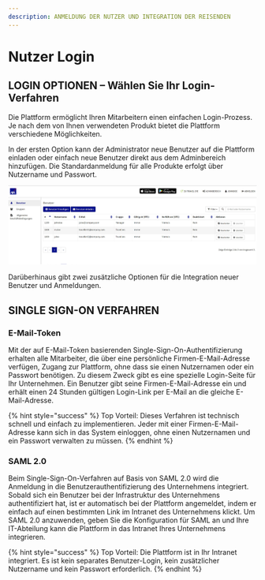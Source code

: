 ```yaml
---
description: ANMELDUNG DER NUTZER UND INTEGRATION DER REISENDEN
---
```


# Nutzer Login

## LOGIN OPTIONEN – Wählen Sie Ihr Login-Verfahren

Die Plattform ermöglicht Ihren Mitarbeitern einen einfachen Login-Prozess. Je nach dem von Ihnen verwendeten Produkt bietet die Plattform verschiedene Möglichkeiten.

In der ersten Option kann der Administrator neue Benutzer auf die Plattform einladen oder einfach neue Benutzer direkt aus dem Adminbereich hinzufügen. Die Standardanmeldung für alle Produkte erfolgt über Nutzername und Passwort.

![](../.gitbook/assets/users.jpg)

Darüberhinaus gibt zwei zusätzliche Optionen für die Integration neuer Benutzer und Anmeldungen.

## SINGLE SIGN-ON VERFAHREN

### E-Mail-Token

Mit der auf E-Mail-Token basierenden Single-Sign-On-Authentifizierung erhalten alle Mitarbeiter, die über eine persönliche Firmen-E-Mail-Adresse verfügen, Zugang zur Plattform, ohne dass sie einen Nutzernamen oder ein Passwort benötigen. Zu diesem Zweck gibt es eine spezielle Login-Seite für Ihr Unternehmen. Ein Benutzer gibt seine Firmen-E-Mail-Adresse ein und erhält einen 24 Stunden gültigen Login-Link per E-Mail an die gleiche E-Mail-Adresse.

{% hint style="success" %}
Top Vorteil: Dieses Verfahren ist technisch schnell und einfach zu implementieren. Jeder mit einer Firmen-E-Mail-Adresse kann sich in das System einloggen, ohne einen Nutzernamen und ein Passwort verwalten zu müssen.
{% endhint %}

### **SAML 2.0**

Beim Single-Sign-On-Verfahren auf Basis von SAML 2.0 wird die Anmeldung in die Benutzerauthentifizierung des Unternehmens integriert. Sobald sich ein Benutzer bei der Infrastruktur des Unternehmens authentifiziert hat, ist er automatisch bei der Plattform angemeldet, indem er einfach auf einen bestimmten Link im Intranet des Unternehmens klickt. Um SAML 2.0 anzuwenden, geben Sie die Konfiguration für SAML an und Ihre IT-Abteilung kann die Plattform in das Intranet Ihres Unternehmens integrieren.

{% hint style="success" %}
Top Vorteil: Die Plattform ist in Ihr Intranet integriert. Es ist kein separates Benutzer-Login, kein zusätzlicher Nutzername und kein Passwort erforderlich.
{% endhint %}

